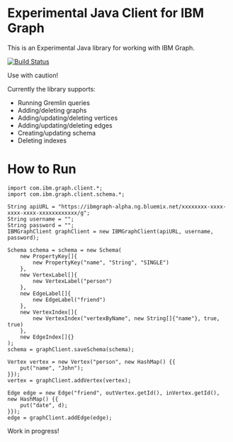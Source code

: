 # Experimental Java Client for IBM Graph

This is an Experimental Java library for working with IBM Graph.

[![Build Status](https://travis-ci.org/ibm-cds-labs/java-graph.svg?branch=master)](https://travis-ci.org/ibm-cds-labs/java-graph)

Use with caution!

Currently the library supports:
 
 - Running Gremlin queries
 - Adding/deleting graphs
 - Adding/updating/deleting vertices
 - Adding/updating/deleting edges
 - Creating/updating schema
 - Deleting indexes

# How to Run

```
import com.ibm.graph.client.*;
import com.ibm.graph.client.schema.*;

String apiURL = "https://ibmgraph-alpha.ng.bluemix.net/xxxxxxxx-xxxx-xxxx-xxxx-xxxxxxxxxxxx/g";
String username = "";
String password = "";
IBMGraphClient graphClient = new IBMGraphClient(apiURL, username, password);

Schema schema = schema = new Schema(
    new PropertyKey[]{
        new PropertyKey("name", "String", "SINGLE")
    },
    new VertexLabel[]{
        new VertexLabel("person")
    },
    new EdgeLabel[]{
        new EdgeLabel("friend")
    },
    new VertexIndex[]{
        new VertexIndex("vertexByName", new String[]{"name"}, true, true)
    },
    new EdgeIndex[]{}
);
schema = graphClient.saveSchema(schema);

Vertex vertex = new Vertex("person", new HashMap() {{
    put("name", "John");
}});
vertex = graphClient.addVertex(vertex);

Edge edge = new Edge("friend", outVertex.getId(), inVertex.getId(), new HashMap() {{
    put("date", d);
}});
edge = graphClient.addEdge(edge);
```

Work in progress!
